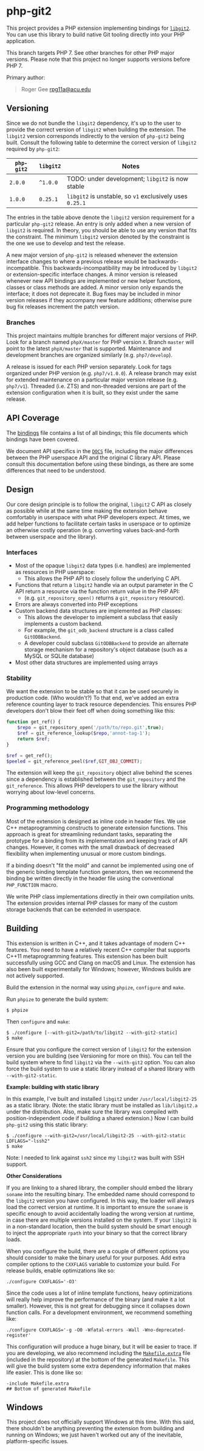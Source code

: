 # php-git2

This project provides a PHP extension implementing bindings for [`libgit2`](https://github.com/libgit2/libgit2). You can use this library to build native Git tooling directly into your PHP application.

This branch targets PHP 7. See other branches for other PHP major versions. Please note that this project no longer supports versions before PHP 7.

Primary author:

> Roger Gee <rpg11a@acu.edu>

## Versioning

Since we do not bundle the `libgit2` dependency, it's up to the user to provide the correct version of  `libgit2` when building the extension. The `libgit2` version corresponds indirectly to the version of `php-git2` being built. Consult the following table to determine the correct version of `libgit2` required by `php-git2`:

| `php-git2` | `libgit2` | Notes |
| -------- | ------- | ------- |
| `2.0.0` | `^1.0.0` | TODO: under development; `libgit2` is now stable |
| `1.0.0`  | `0.25.1` | `libgit2` is unstable, so `v1` exclusively uses `0.25.1` |

The entries in the table above denote the `libgit2` version requirement for a particular `php-git2` release. An entry is only added when a new version of `libgit2` is required. In theory, you should be able to use any version that fits the constraint. The minimum `libgit2` version denoted by the constraint is the one we use to develop and test the release.

A new major version of `php-git2` is released whenever the extension interface changes to where a previous release would be backwards-incompatible. This backwards-incompatibility may be introduced by `libgit2` or extension-specific interface changes. A minor version is released whenever new API bindings are implemented or new helper functions, classes or class methods are added. A minor version only expands the interface; it does not deprecate it. Bug fixes may be included in minor version releases if they accompany new feature additions; otherwise pure bug fix releases increment the patch version.

### Branches

This project maintains multiple branches for different major versions of PHP. Look for a branch named `phpX/master` for PHP version `X`. Branch `master` will point to the latest `phpX/master` that is supported. Maintenance and development branches are organized similarly (e.g. `php7/develop`).

A release is issued for each PHP version separately. Look for tags organized under PHP version (e.g. `php7/v1.0.0`). A release branch may exist for extended maintenance on a particular major version release (e.g. `php7/v1`). Threaded (i.e. ZTS) and non-threaded versions are part of the extension configuration when it is built, so they exist under the same release.

## API Coverage

The [bindings](bindings) file contains a list of all bindings; this file documents which bindings have been covered.

We document API specifics in the [`DOCS`](DOCS) file, including the major differences between the PHP userspace API and the original C library API. Please consult this documentation before using these bindings, as there are some differences that need to be understood.

## Design

Our core design principle is to follow the original, `libgit2` C API as closely as possible while at the same time making the extension behave comfortably in userspace with what PHP developers expect. At times, we add helper functions to facilitate certain tasks in userspace or to optimize an otherwise costly operation (e.g. converting values back-and-forth between userspace and the library).

### Interfaces

- Most of the opaque `libgit2` data types (i.e. handles) are implemented as resources in PHP userspace:
	- This allows the PHP API to closely follow the underlying C API.
- Functions that return a `libgit2` handle via an output parameter in the C API return a resource via the function return value in the PHP API:
	- (e.g. `git_repository_open()` returns a `git_repository` resource).
- Errors are always converted into PHP exceptions
- Custom backend data structures are implemented as PHP classes:
	- This allows the developer to implement a subclass that easily implements a custom backend.
	- For example, the `git_odb_backend` structure is a class called `GitODBBackend`.
	- A developer could subclass `GitODBBackend` to provide an alternate storage mechanism for a repository's object database (such as a MySQL or SQLite database)
- Most other data structures are implemented using arrays

### Stability

We want the extension to be stable so that it can be used securely in production code. (Who wouldn't?) To that end, we've added an extra reference counting layer to track resource dependencies. This ensures PHP developers don't blow their feet off when doing something like this:

```php
function get_ref() {
    $repo = git_repository_open('/path/to/repo.git',true);
    $ref = git_reference_lookup($repo,'annot-tag-1');
    return $ref;
}

$ref = get_ref();
$peeled = git_reference_peel($ref,GIT_OBJ_COMMIT);
```

The extension will keep the `git_repository` object alive behind the scenes since a dependency is established between the `git_repository` and the `git_reference`. This allows PHP developers to use the library without worrying about low-level concerns.

### Programming methodology

Most of the extension is designed as inline code in header files. We use C++ metaprogramming constructs to generate extension functions. This approach is great for streamlining redundant tasks, separating the prototype for a binding from its implementation and keeping track of API changes. However, it comes with the small drawback of decreased flexibility when implementing unusual or more custom bindings.

If a binding doesn't "fit the mold" and cannot be implemented using one of the generic binding template function generators, then we recommend the binding be written directly in the header file using the conventional `PHP_FUNCTION` macro.

We write PHP class implementations directly in their own compilation units. The extension provides internal PHP classes for many of the custom storage backends that can be extended in userspace.

## Building

This extension is written in C++, and it takes advantage of modern C++ features. You need to have a relatively recent C++ compiler that supports C++11 metaprogramming features. This extension has been built successfully using GCC and Clang on macOS and Linux. The extension has also been built experimentally for Windows; however, Windows builds are not actively supported.

Build the extension in the normal way using `phpize`, `configure` and `make`.

Run `phpize` to generate the build system:

~~~
$ phpize
~~~

Then `configure` and `make`:

~~~
$ ./configure [--with-git2=/path/to/libgit2 --with-git2-static]
$ make
~~~

Ensure that you configure the correct version of `libgit2` for the extension version you are building (see Versioning for more on this). You can tell the build system where to find `libgit2` via the `--with-git2` option. You can also force the build system to use a static library instead of a shared library with `--with-git2-static`.

**Example: building with static library**

In this example, I've built and installed `libgit2` under `/usr/local/libgit2-25` as a static library. (Note: the static library must be installed as `lib/libgit2.a` under the distribution. Also, make sure the library was compiled with position-independent code if building a shared extension.) Now I can build `php-git2` using this static library:

~~~
$ ./configure --with-git2=/usr/local/libgit2-25 --with-git2-static LDFLAGS="-lssh2"
$ make
~~~

Note: I needed to link against `ssh2` since my `libgit2` was built with SSH support.

**Other Considerations**

If you are linking to a shared library, the compiler should embed the library `soname`  into the resulting binary. The embedded name should correspond to the `libgit2` version you have configured. In this way, the loader will always load the correct version at runtime. It is important to ensure the `soname` is specific enough to avoid accidentally loading the wrong version at runtime, in case there are multiple versions installed on the system. If your `libgit2` is in a non-standard location, then the build system should be smart enough to inject the appropriate `rpath` into your binary so that the correct library loads.

When you configure the build, there are a couple of different options you should consider to make the binary useful for your purposes. Add extra compiler options to the `CXXFLAGS` variable to customize your build. For release builds, enable optimizations like so:

~~~
./configure CXXFLAGS='-O3'
~~~

Since the code uses a lot of inline template functions, heavy optimizations will really help improve the performance of the binary (and make it a lot smaller). However, this is not great for debugging since it collapses down function calls. For a development environment, we recommend something like:

~~~
./configure CXXFLAGS='-g -O0 -Wfatal-errors -Wall -Wno-deprecated-register'
~~~

This configuration will produce a huge binary, but it will be easier to trace. If you are developing, we also recommend including the [`Makefile.extra`](Makefile.extra) file (included in the repository) at the bottom of the generated `Makefile`. This will give the build system some extra dependency information that makes life easier. This is done like so:

~~~
-include Makefile.extra
## Bottom of generated Makefile
~~~

## Windows

This project does not officially support Windows at this time. With this said, there shouldn't be anything preventing the extension from building and running on Windows; we just haven't worked out any of the inevitable, platform-specific issues.

